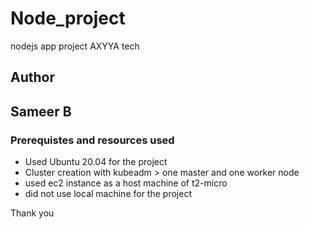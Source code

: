 # Node_project
nodejs app project AXYYA tech

## Author
## Sameer B

### Prerequistes and resources used 
- Used Ubuntu 20.04 for the project
- Cluster creation with kubeadm > one master and one worker node 
- used ec2 instance as a host machine of t2-micro
- did not use local machine for the project 

Thank you 

